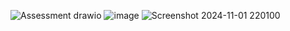 ![Assessment drawio](https://github.com/user-attachments/assets/66514d20-03b0-4184-9a23-cfd2d0ea6bbc)
![image](https://github.com/user-attachments/assets/b97248cb-4bb3-4f0f-90e1-1709067d1d8e)
![Screenshot 2024-11-01 220100](https://github.com/user-attachments/assets/1d5c828e-8f5e-439b-b2d2-8c298b3d548c)
